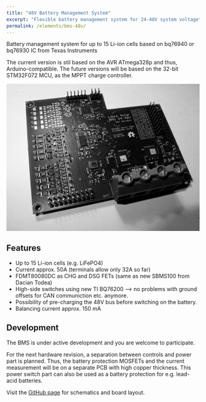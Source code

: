 ```yaml
---
title: "48V Battery Management System"
excerpt: "Flexible battery management system for 24-48V system voltage"
permalink: /elements/bms-48v/
---
```


Battery management system for up to 15 Li-ion cells based on bq76940 or bq76930 IC from Texas Instruments

The current version is stil based on the AVR ATmega328p and thus, Arduino-compatible. The future versions will be based on the 32-bit STM32F072 MCU, as the MPPT charge controller.

![Charge controller PCB](/images/48v_bms_bw.jpg)

## Features

- Up to 15 Li-ion cells (e.g. LiFePO4)
- Current approx. 50A (terminals allow only 32A so far)
- FDMT80080DC as CHG and DSG FETs (same as new SBMS100 from Dacian Todea)
- High-side switches using new TI BQ76200 --> no problems with ground offsets for CAN communiction etc. anymore.
- Possibility of pre-charging the 48V bus before switching on the battery.
- Balancing current approx. 150 mA

## Development

The BMS is under active development and you are welcome to participate.

For the next hardware revision, a separation between controls and power part is planned. Thus, the battery protection MOSFETs and the current measurement will be on a separate PCB with high copper thickness. This power switch part can also be used as a battery protection for e.g. lead-acid batteries.

Visit the [GitHub page](https://github.com/LibreSolar/BMS48V "48V Battery Management System") for schematics and board layout.

